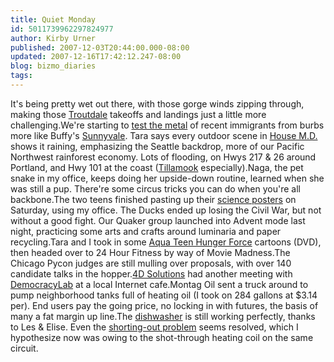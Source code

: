 ```yaml
---
title: Quiet Monday
id: 5011739962297824977
author: Kirby Urner
published: 2007-12-03T20:44:00.000-08:00
updated: 2007-12-16T17:42:12.247-08:00
blog: bizmo_diaries
tags: 
---
```


It's being pretty wet out there, with those gorge winds zipping through, making those [Troutdale](http://www.flypdx.com/TTD_Home.aspx) takeoffs and landings just a little more challenging.We're starting to [test the metal](http://www.cbsnews.com/sections/i_video/main500251.shtml?id=3576059n) of recent immigrants from burbs more like Buffy's [Sunnyvale](http://en.wikipedia.org/wiki/Sunnyvale,_California).  Tara says every outdoor scene in [House M.D.](http://www.imdb.com/title/tt0412142/) shows it raining, emphasizing the Seattle backdrop, more of our Pacific Northwest rainforest economy.  Lots of flooding, on Hwys 217 & 26 around Portland, and Hwy 101 at the coast ([Tillamook](http://mybizmo.blogspot.com/2005/09/tillamook.html) especially).Naga, the pet snake in my office, keeps doing her upside-down routine, learned when she was still a pup.  There're some circus tricks you can do when you're all backbone.The two teens finished pasting up their [science posters](http://mybizmo.blogspot.com/2005/12/sixth-grade-science.html) on Saturday, using my office.  The Ducks ended up losing the Civil War, but not without a good fight.  Our Quaker group launched into Advent mode last night, practicing some arts and crafts around luminaria and paper recycling.Tara and I took in some [Aqua Teen Hunger Force](http://www.adultswim.com/shows/athf/) cartoons (DVD), then headed over to 24 Hour Fitness by way of Movie Madness.The Chicago Pycon judges are still mulling over proposals, with over 140 candidate talks in the hopper.[4D Solutions](http://www.4dsolutions.net/) had another meeting with [DemocracyLab](http://lists.osuosl.org/pipermail/dev/) at a local Internet cafe.Montag Oil sent a truck around to pump neighborhood tanks full of heating oil (I took on 284 gallons at $3.14 per).  End users pay the going price, no locking in with futures, the basis of many a fat margin up line.The [dishwasher](http://controlroom.blogspot.com/2007/11/home-appliance-story.html) is still working perfectly, thanks to Les & Elise.  Even the [shorting-out problem](http://controlroom.blogspot.com/2007/10/olpc-in-brazil.html) seems resolved, which I hypothesize now was owing to the shot-through heating coil on the same circuit.